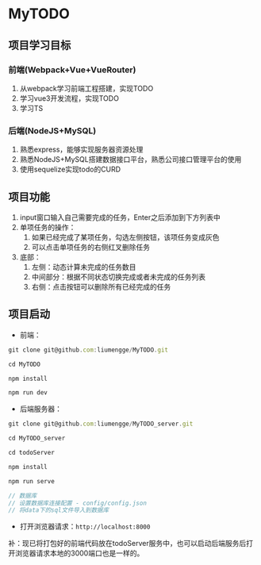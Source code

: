 # MyTODO
## 项目学习目标
### 前端(Webpack+Vue+VueRouter)
1. 从webpack学习前端工程搭建，实现TODO
2. 学习vue3开发流程，实现TODO
3. 学习TS

### 后端(NodeJS+MySQL)
1. 熟悉express，能够实现服务器资源处理
2. 熟悉NodeJS+MySQL搭建数据接口平台，熟悉公司接口管理平台的使用
3. 使用sequelize实现todo的CURD
## 项目功能
1. input窗口输入自己需要完成的任务，Enter之后添加到下方列表中
2. 单项任务的操作：
   1. 如果已经完成了某项任务，勾选左侧按钮，该项任务变成灰色
   2. 可以点击单项任务的右侧红叉删除任务
3. 底部：
   1. 左侧：动态计算未完成的任务数目
   2. 中间部分：根据不同状态切换完成或者未完成的任务列表
   3. 右侧：点击按钮可以删除所有已经完成的任务

## 项目启动

- 前端：
```javascript
git clone git@github.com:liumengge/MyTODO.git

cd MyTODO

npm install

npm run dev
```

- 后端服务器：

```javascript
git clone git@github.com:liumengge/MyTODO_server.git

cd MyTODO_server

cd todoServer

npm install

npm run serve

// 数据库
// 设置数据库连接配置 - config/config.json
// 将data下的sql文件导入到数据库
```

- 打开浏览器请求：`http://localhost:8000`

补：现已将打包好的前端代码放在todoServer服务中，也可以启动后端服务后打开浏览器请求本地的3000端口也是一样的。